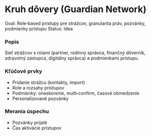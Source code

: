 # Kruh dôvery (Guardian Network)

Goal: Role‑based prístupy pre strážcov, granularita práv, pozvánky, podmienky prístupu
Status: Idea

### Popis

Sieť strážcov s rolami (partner, rodinný správca, finančný dôverník, zdravotný zástupca, digitálny správca) a podmienkami prístupu.

### Kľúčové prvky

- Pridanie strážcu (kontakty, import)
- Role a rozsahy prístupov
- Podmienky: oneskorenie, multi‑confirm, časové obmedzenie
- Personalizované pozvánky

### Merania úspechu

- Pozvánky prijaté
- Čas aktivácie prístupov
